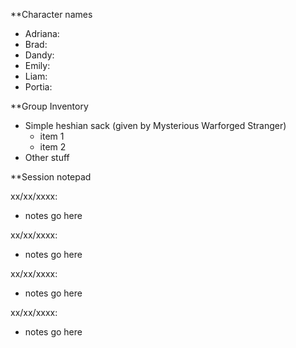 **Character names
- Adriana:
- Brad:
- Dandy:
- Emily:
- Liam:
- Portia:



**Group Inventory

- Simple heshian sack (given by Mysterious Warforged Stranger)
	- item 1
	- item 2
- Other stuff



**Session notepad

xx/xx/xxxx:
- notes go here

xx/xx/xxxx:
- notes go here

xx/xx/xxxx:
- notes go here

xx/xx/xxxx:
- notes go here


